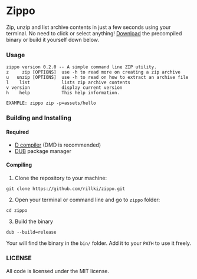 # Zippo
Zip, unzip and list archive contents in just a few seconds using your terminal. No need to click or select anything! [Download](https://github.com/rillki/zippo/releases) the precompiled binary or build it yourself down below.

### Usage
```
zippo version 0.2.0 -- A simple command line ZIP utility.
z     zip [OPTIONS]  use -h to read more on creating a zip archive
u   unzip [OPTIONS]  use -h to read on how to extract an archive file
l    list            lists zip archive contents
v version            display current version
h    help            This help information.

EXAMPLE: zippo zip -p=assets/hello
```

### Building and Installing
#### Required
* [D compiler](https://dlang.org/download) (DMD is recommended)
* [DUB](https://dub.pm) package manager

#### Compiling
1. Clone the repository to your machine:
```
git clone https://github.com/rillki/zippo.git
```
2. Open your terminal or command line and go to `zippo` folder:
```
cd zippo
```
3. Build the binary
```
dub --build=release
```

Your will find the binary in the `bin/` folder. Add it to your `PATH` to use it freely.

### LICENSE
All code is licensed under the MIT license.


